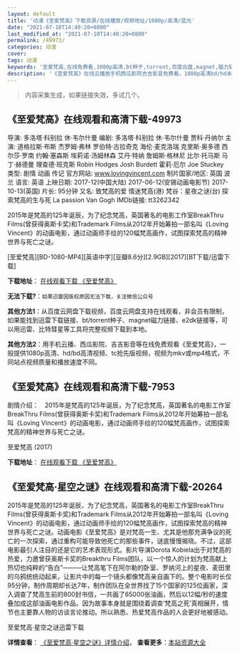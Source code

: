 ```yaml
---
layout: default
title: '动漫《至爱梵高》下载资源/在线播放/视频地址/1080p/高清/蓝光'
date: "2021-07-10T14:40:20+0800"
last_modified_at: "2021-07-10T14:40:20+0800"
permalink: /49973/
categories: 动漫
cover:
tags: 动漫
keywords: '至爱梵高,在线免费看,1080p高清,bt种子,torrent,百度云盘,magnet,磁力链,迅雷下载资源'
description: '《至爱梵高》在线云播放手机西瓜影院吉吉影音免费看，1080p高清bd/hd未删减完整版和tc抢先枪版，mkv/mp4格式，附带bt/torrent种子、magnet/磁力链、百度云盘、网盘资源迅雷下载链接'
---
```


>内容采集生成，如果链接失效，多试几个。


## 《至爱梵高》在线观看和高清下载-49973

导演: 多洛塔·科别拉 休·韦尔什曼 编剧: 多洛塔·科别拉 休·韦尔什曼 贾科·丹纳尔 主演: 道格拉斯·布斯 杰罗姆·弗林 罗伯特·古拉奇克 海伦·麦克洛瑞 克里斯·奥多德 西尔莎·罗南 约翰·塞森斯 埃莉诺·汤姆林森 艾丹·特纳 詹姆斯·格林尼 比尔·托马斯 马丁·赫德曼 理查德·班克斯 Robin Hodges Josh Burdett 霍莉·厄尔 Joe Stuckey 类型: 剧情 动画 传记 官方网站: www.lovingvincent.com 制片国家/地区: 英国 波兰 语言: 英语 上映日期: 2017-12(中国大陆) 2017-06-12(安锡动画电影节) 2017-10-13(英国) 片长: 95分钟 又名: 致梵高的爱 情迷梵高(港) 梵谷：星夜之谜(台) 探索梵高的生与死 La passion Van Gogh IMDb链接: tt3262342

2015年是梵高的125年诞辰，为了纪念梵高，英国著名的电影工作室BreakThru Films(曾获得奥斯卡奖)和Trademark Films从2012年开始筹拍一部名叫《Loving Vincent》的动画电影，通过动画师手绘的120幅梵高画作，试图探索梵高的精神世界与死亡之谜。


[至爱梵高][BD-1080-MP4][英语中字][豆瓣8.6分][2.9GB][2017][BT下载/迅雷下载]

**下载地址**： [在线观看下载 《至爱梵高》](https://www.btdx8.com/torrent/zafg_2017.html) 


**无法下载?**：`如果迅雷因版权原因无法下载，关注微信公众号 `

**其他方法1**：从百度云网盘下载视频，百度云网盘支持在线观看，非会员有限制，如果能找到迅雷下载链接、bt/torrent种子、magnet磁力链接、e2dk链接等，可以用迅雷、比特彗星等工具将完整视频下载到本地。

**其他方法2**：用手机云播、西瓜影院、吉吉影音等在线免费观看《至爱梵高》，一般提供1080p高清、hd/bd高清视频、tc抢先版视频，视频为mkv或mp4格式，不同站点视频质量和播放速度不同。


## 《至爱梵高》在线观看和高清下载-7953

剧情介绍：　2015年是梵高的125年诞辰，为了纪念梵高，英国著名的电影工作室BreakThru Films(曾获得奥斯卡奖)和Trademark Films从2012年开始筹拍一部名叫《Loving Vincent》的动画电影，通过动画师手绘的120幅梵高画作，试图探索梵高的精神世界与死亡之谜。


至爱梵高 (2017)

**下载地址**： [在线观看下载 《至爱梵高》](https://www.btbtdy.me/btdy/dy11843.html) 


## 《至爱梵高·星空之谜》在线观看和高清下载-20264

2015年是梵高的125年诞辰，为了纪念梵高，英国著名的电影工作室BreakThru Films(曾获得奥斯卡奖)和Trademark Films从2012年开始筹拍一部名叫《Loving Vincent》的动画电影，通过动画师手绘的120幅梵高画作，试图探索梵高的精神世界与死亡之谜。动画电影《至爱梵高》是对梵高一生、尤其是他那充满争议的死亡的一次探索，通过重构可能导致他死亡的那些事件，谜底慢慢揭晓。不过，这部电影最引人注目的还是它的艺术表现形式。影片导演Dorota Kobiela出于对梵高的热爱，力邀曾获奥斯卡奖的Breakthru Films团队，以一个惊人的计划为梵高献上热切也纯粹的“告白”———让梵高笔下在阿尔勒的卧室、罗纳河上的星夜、麦田里的乌鸦统统动起来，让影片中的每一个镜头都像梵高亲自画下的。整个电影时长仅95分钟，制作周期却长达7年，制作团队在全世界找了15个国家的125位画家，深入调查了梵高生前的800封书信，一共画了65000张油画，然后以12幅/秒的速度叠加成这部油画电影作品。因为故事本身就是围绕着调查‘梵高之死’真相展开，情节也主要靠人物的访谈言论推动。所以熟悉、热爱梵高作品的人会更好地被感动。


至爱梵高·星空之谜迅雷下载

**详情查看**： [《至爱梵高·星空之谜》详情介绍](/movie/20264/)， **查看更多**：[本站资源大全](/movie/t/all/)

